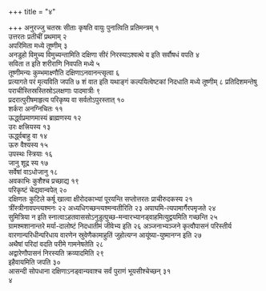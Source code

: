 +++
title = "४"

+++
अनुरज्जु चतस्रः सीताः कृषति वायुः पुनात्विति प्रतिमन्त्रम् १  
उत्तरतः
प्रतीचीं प्रथमाम् २  
अपरिमिता मध्ये तूष्णीम् ३  
अनडुहो विमुच्य
विमुच्यन्तामिति दक्षिणा सीरं निरस्याऽश्वत्थे व इति सर्वौषधं वपति
४  
सविता त इति शरीराणि निवपति मध्ये ५  
तूष्णीमन्यः कुम्भमाक्ष्णौति
दक्षिणाऽनवानन्त्सृत्वा ६  
प्रत्यागते परं मृत्यविति जपति ७
शं वात इति यथाङ्गं कल्पयित्वेष्टकां निदधाति मध्ये तूष्णीम् ८
प्रतिदिशमन्तेषु पराचीस्तिस्रस्तिस्रोऽलक्षणाः
पादमात्रीः ९  
प्रदरात्पुरीषमाहृत्य परिकृष्य वा सर्वतोऽपुरस्तात्
१०  
शर्करा अनग्निचितः ११  
ऊर्द्ध्वप्रमाणमास्यं ब्राह्मणस्य १२  
उरः
क्षत्त्रियस्य १३  
ऊर्द्ध्वबाहु वा १४  
ऊरु वैश्यस्य १५  
उपस्थः
स्त्रियाः १६  
जानु शूद्र स्य १७  
सर्वेषां वाऽधोजानु १८  
अवकाभिः
कुशैश्च प्रच्छाद्य १९  
परिकृष्टं चेद्यवान्वपेत् २०  
दक्षिणतः
कुटिले कर्षू खात्वा क्षीरोदकाभ्यां पूरयन्ति सप्तोत्तरतः
प्राचीरुदकस्य २१  
त्रींस्त्रीनावपन्त्यश्मनः २२
अध्यधिगच्छन्त्यश्मन्वतीरिति २३
अपाघमि-त्यपामार्गैरपमृजते २४  
सुमित्रिया न इति
स्नात्वाऽहतवाससोऽनुडुत्पुच्छ-मन्वारभ्यानड्वाहमित्युद्वयमिति
गच्छन्ति २५  
ग्रामश्मशानान्तरे मर्या-दालोष्टं निदधातीमं जीवेभ्य इति २६
अञ्जनाभ्यञ्जने कृत्वौपासनं परिस्तीर्य वारणान्परिधीन्परिधाय वारणेन
स्रुवेणैकामाहुतिं जुहोत्यग्न आयूंष्या-युष्मानग्न इति २७  
अथैषां
परिदां वदति परीमे गामनेषतेति २८  
अद्वारेणौपासनं निरस्यति
क्रव्यादमिति २९  
इहैवायमिति जपति ३०  
आसन्दी सोपधाना
दक्षिणाऽनड्वान्यवाश्च सर्वं पुराणं भूयसीश्चेच्छन् ३१  
४

 